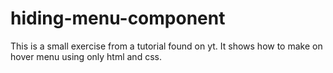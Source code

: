 # hiding-menu-component

This is a small exercise from a tutorial found on yt. It shows how to make on hover menu using only html and css.
